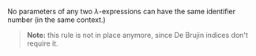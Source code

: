 No parameters of any two $\lambda$-expressions can have the same identifier number (in the same context.)
> **Note:** this rule is not in place anymore, since De Brujin indices don't require it.